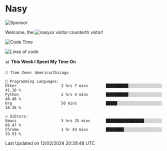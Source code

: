 # Nasy

<!--
<p align="center">
<img height="200" src="https://github-readme-stats.vercel.app/api?username=nasyxx&count_private=true&show_icons=true&theme=dracula&include_all_commits=true"/>
<img height="200" src="https://github-readme-stats.vercel.app/api/top-langs/?username=nasyxx&theme=dracula&hide=html,jupyter+notebook&count_private=true&show_icons=true"/>
</p>

  
----------------
-->

![Sponsor](https://img.shields.io/static/v1.svg?label=Sponsor&message=%E2%9D%A4&logo=GitHub&style=flat&color=pink)
 
Welcome, the ![nasyxx visitor counter](https://count.getloli.com/get/@nasyxx?theme=rule34)th vistor!
 
<!--START_SECTION:waka-->
![Code Time](http://img.shields.io/badge/Code%20Time-4%2C289%20hrs%2031%20mins-blue)

![Lines of code](https://img.shields.io/badge/From%20Hello%20World%20I%27ve%20Written-6.3%20million%20lines%20of%20code-blue)

📊 **This Week I Spent My Time On** 

```text
🕑︎ Time Zone: America/Chicago

💬 Programming Languages: 
Other                    2 hrs 7 mins        ██████████░░░░░░░░░░░░░░░   41.18 % 
Python                   2 hrs 4 mins        ██████████░░░░░░░░░░░░░░░   40.46 % 
Org                      56 mins             █████░░░░░░░░░░░░░░░░░░░░   18.36 % 

🔥 Editors: 
Emacs                    3 hrs 25 mins       █████████████████░░░░░░░░   66.47 % 
Chrome                   1 hr 43 mins        ████████░░░░░░░░░░░░░░░░░   33.53 % 
```


 Last Updated on 12/02/2024 20:28:48 UTC
<!--END_SECTION:waka-->

<!-- ![visitors](https://visitor-badge.laobi.icu/badge?page_id=nasyxx.nasyxx) -->
